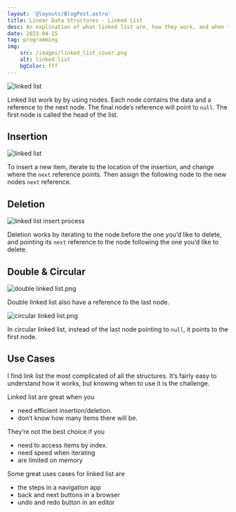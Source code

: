 ```yaml
---
layout: '@layouts/BlogPost.astro'
title: Linear Data Structures - Linked List
desc: An explination of what linked list are, how they work, and when to use them.
date: 2023-04-15
tag: programming
img:
    src: /images/linked_list_cover.png
    alt: linked list
    bgColor: fff
---
```


![linked list](/images/linked_list.png)

Linked list work by by using nodes. Each node contains the data and a reference to the next node. The final node’s reference will point to `null`. The first node is called the head of the list.

## Insertion

![linked list](/images/linked_list_insertion.png)

To insert a new item, iterate to the location of the insertion, and change where the `next` reference points. Then assign the following node to the new nodes `next` reference.

## Deletion

![linked list insert process](/images/linked_list_deletion.png)

Deletion works by iterating to the node before the one you’d like to delete, and pointing its `next` reference to the node following the one you’d like to delete.

## Double & Circular

![double linked list.png](/images/linked_list_double.png)

Double linked list also have a reference to the last node.

![circular linked list.png](/images/linked_list_circular.png)

In circular linked list, instead of the last node pointing to `null`, it points to the first node.

## Use Cases

I find link list the most complicated of all the structures. It’s fairly easy to understand how it works, but knowing when to use it is the challenge.

Linked list are great when you

- need efficient insertion/deletion.
- don’t know how many items there will be.

They’re not the best choice if you

- need to access items by index.
- need speed when iterating
- are limited on memory

Some great uses cases for linked list are

- the steps in a navigation app
- back and next buttons in a browser
- undo and redo button in an editor
